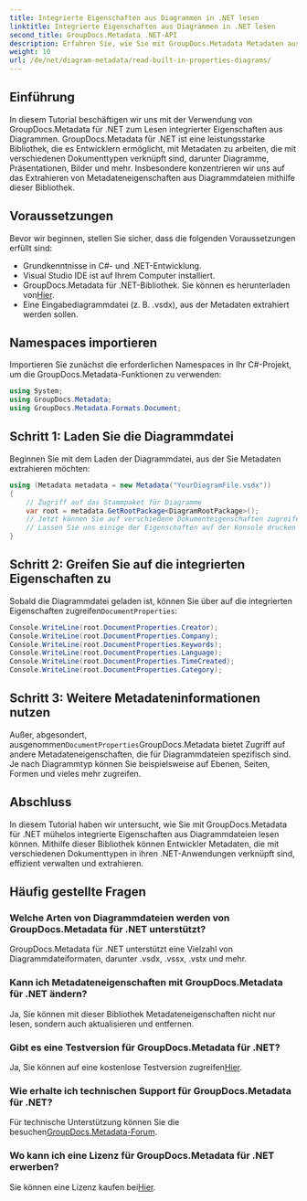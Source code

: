 ```yaml
---
title: Integrierte Eigenschaften aus Diagrammen in .NET lesen
linktitle: Integrierte Eigenschaften aus Diagrammen in .NET lesen
second_title: GroupDocs.Metadata .NET-API
description: Erfahren Sie, wie Sie mit GroupDocs.Metadata Metadaten aus Diagrammdateien in .NET extrahieren. Verbessern Sie die Dokumentenverwaltung und -analyse effizient.
weight: 10
url: /de/net/diagram-metadata/read-built-in-properties-diagrams/
---
```

## Einführung
In diesem Tutorial beschäftigen wir uns mit der Verwendung von GroupDocs.Metadata für .NET zum Lesen integrierter Eigenschaften aus Diagrammen. GroupDocs.Metadata für .NET ist eine leistungsstarke Bibliothek, die es Entwicklern ermöglicht, mit Metadaten zu arbeiten, die mit verschiedenen Dokumenttypen verknüpft sind, darunter Diagramme, Präsentationen, Bilder und mehr. Insbesondere konzentrieren wir uns auf das Extrahieren von Metadateneigenschaften aus Diagrammdateien mithilfe dieser Bibliothek.
## Voraussetzungen
Bevor wir beginnen, stellen Sie sicher, dass die folgenden Voraussetzungen erfüllt sind:
- Grundkenntnisse in C#- und .NET-Entwicklung.
- Visual Studio IDE ist auf Ihrem Computer installiert.
-  GroupDocs.Metadata für .NET-Bibliothek. Sie können es herunterladen von[Hier](https://releases.groupdocs.com/metadata/net/).
- Eine Eingabediagrammdatei (z. B. .vsdx), aus der Metadaten extrahiert werden sollen.

## Namespaces importieren
Importieren Sie zunächst die erforderlichen Namespaces in Ihr C#-Projekt, um die GroupDocs.Metadata-Funktionen zu verwenden:
```csharp
using System;
using GroupDocs.Metadata;
using GroupDocs.Metadata.Formats.Document;
```
## Schritt 1: Laden Sie die Diagrammdatei
Beginnen Sie mit dem Laden der Diagrammdatei, aus der Sie Metadaten extrahieren möchten:
```csharp
using (Metadata metadata = new Metadata("YourDiagramFile.vsdx"))
{
    // Zugriff auf das Stammpaket für Diagramme
    var root = metadata.GetRootPackage<DiagramRootPackage>();
    // Jetzt können Sie auf verschiedene Dokumenteigenschaften zugreifen
    // Lassen Sie uns einige der Eigenschaften auf der Konsole drucken
}
```
## Schritt 2: Greifen Sie auf die integrierten Eigenschaften zu
 Sobald die Diagrammdatei geladen ist, können Sie über auf die integrierten Eigenschaften zugreifen`DocumentProperties`:
```csharp
Console.WriteLine(root.DocumentProperties.Creator);
Console.WriteLine(root.DocumentProperties.Company);
Console.WriteLine(root.DocumentProperties.Keywords);
Console.WriteLine(root.DocumentProperties.Language);
Console.WriteLine(root.DocumentProperties.TimeCreated);
Console.WriteLine(root.DocumentProperties.Category);
```
## Schritt 3: Weitere Metadateninformationen nutzen
 Außer, abgesondert, ausgenommen`DocumentProperties`GroupDocs.Metadata bietet Zugriff auf andere Metadateneigenschaften, die für Diagrammdateien spezifisch sind. Je nach Diagrammtyp können Sie beispielsweise auf Ebenen, Seiten, Formen und vieles mehr zugreifen.

## Abschluss
In diesem Tutorial haben wir untersucht, wie Sie mit GroupDocs.Metadata für .NET mühelos integrierte Eigenschaften aus Diagrammdateien lesen können. Mithilfe dieser Bibliothek können Entwickler Metadaten, die mit verschiedenen Dokumenttypen in ihren .NET-Anwendungen verknüpft sind, effizient verwalten und extrahieren.

## Häufig gestellte Fragen
### Welche Arten von Diagrammdateien werden von GroupDocs.Metadata für .NET unterstützt?
GroupDocs.Metadata für .NET unterstützt eine Vielzahl von Diagrammdateiformaten, darunter .vsdx, .vssx, .vstx und mehr.
### Kann ich Metadateneigenschaften mit GroupDocs.Metadata für .NET ändern?
Ja, Sie können mit dieser Bibliothek Metadateneigenschaften nicht nur lesen, sondern auch aktualisieren und entfernen.
### Gibt es eine Testversion für GroupDocs.Metadata für .NET?
 Ja, Sie können auf eine kostenlose Testversion zugreifen[Hier](https://releases.groupdocs.com/).
### Wie erhalte ich technischen Support für GroupDocs.Metadata für .NET?
 Für technische Unterstützung können Sie die besuchen[GroupDocs.Metadata-Forum](https://forum.groupdocs.com/c/metadata/14).
### Wo kann ich eine Lizenz für GroupDocs.Metadata für .NET erwerben?
 Sie können eine Lizenz kaufen bei[Hier](https://purchase.groupdocs.com/buy).